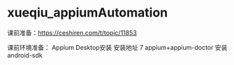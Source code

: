 # xueqiu_appiumAutomation
课前准备：https://ceshiren.com/t/topic/11853

课前环境准备：
Appium Desktop安装 安装地址 7
appium+appium-doctor
安装android-sdk
